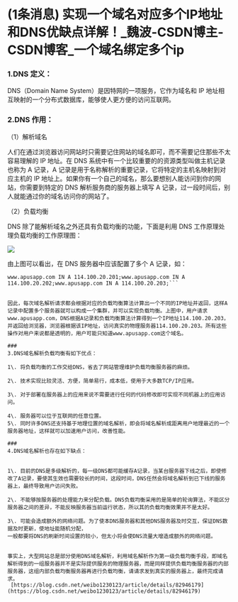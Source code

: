 # (1条消息) 实现一个域名对应多个IP地址和DNS优缺点详解！_魏波-CSDN博主-CSDN博客_一个域名绑定多个ip
### 1.DNS 定义：

DNS（Domain Name System）是因特网的一项服务，它作为域名和 IP 地址相互映射的一个分布式数据库，能够使人更方便的访问互联网。

### 2.DNS 作用：

（1）解析域名

人们在通过浏览器访问网站时只需要记住网站的域名即可，而不需要记住那些不太容易理解的 IP 地址。在 DNS 系统中有一个比较重要的的资源类型叫做主机记录也称为 A 记录，A 记录是用于名称解析的重要记录，它将特定的主机名映射到对应主机的 IP 地址上。如果你有一个自己的域名，那么要想别人能访问到你的网站，你需要到特定的 DNS 解析服务商的服务器上填写 A 记录，过一段时间后，别人就能通过你的域名访问你的网站了。

（2）负载均衡

DNS 除了能解析域名之外还具有负载均衡的功能，下面是利用 DNS 工作原理处理负载均衡的工作原理图：

![](https://img-blog.csdn.net/20181005190122337?watermark/2/text/aHR0cHM6Ly9ibG9nLmNzZG4ubmV0L3dlaWJvMTIzMDEyMw==/font/5a6L5L2T/fontsize/400/fill/I0JBQkFCMA==/dissolve/70)

由上图可以看出，在 DNS 服务器中应该配置了多个 A 记录，如：

````null
www.apusapp.com IN A 114.100.20.201;www.apusapp.com IN A 114.100.20.202;www.apusapp.com IN A 114.100.20.203;```

  
因此，每次域名解析请求都会根据对应的负载均衡算法计算出一个不同的IP地址并返回，这样A记录中配置多个服务器就可以构成一个集群，并可以实现负载均衡。上图中，用户请求www.apusapp.com，DNS根据A记录和负载均衡算法计算得到一个IP地址114.100.20.203，并返回给浏览器，浏览器根据该IP地址，访问真实的物理服务器114.100.20.203。所有这些操作对用户来说都是透明的，用户可能只知道www.apusapp.com这个域名。

###   
3.DNS域名解析负载均衡有如下优点：

1\. 将负载均衡的工作交给DNS，省去了网站管理维护负载均衡服务器的麻烦。

2\. 技术实现比较灵活、方便，简单易行，成本低，使用于大多数TCP/IP应用。

3\. 对于部署在服务器上的应用来说不需要进行任何的代码修改即可实现不同机器上的应用访问。

4\. 服务器可以位于互联网的任意位置。  
5\. 同时许多DNS还支持基于地理位置的域名解析，即会将域名解析成距离用户地理最近的一个服务器地址，这样就可以加速用户访问，改善性能。

###   
4.DNS域名解析也存在如下缺点：

  
1\. 目前的DNS是多级解析的，每一级DNS都可能缓存A记录，当某台服务器下线之后，即使修改了A记录，要使其生效也需要较长的时间，这段时间，DNS任然会将域名解析到已下线的服务器上，最终导致用户访问失败。

2\. 不能够按服务器的处理能力来分配负载。DNS负载均衡采用的是简单的轮询算法，不能区分服务器之间的差异，不能反映服务器当前运行状态，所以其的负载均衡效果并不是太好。

3\. 可能会造成额外的网络问题。为了使本DNS服务器和其他DNS服务器及时交互，保证DNS数据及时更新，使地址能随机分配，  
一般都要将DNS的刷新时间设置的较小，但太小将会使DNS流量大增造成额外的网络问题。

  
事实上，大型网站总是部分使用DNS域名解析，利用域名解析作为第一级负载均衡手段，即域名解析得到的一组服务器并不是实际提供服务的物理服务器，而是同样提供负载均衡服务器的内部服务器，这组内部负载均衡服务器再进行负载均衡，请请求发到真实的服务器上，最终完成请求。 
 [https://blog.csdn.net/weibo1230123/article/details/82946179](https://blog.csdn.net/weibo1230123/article/details/82946179)
````
